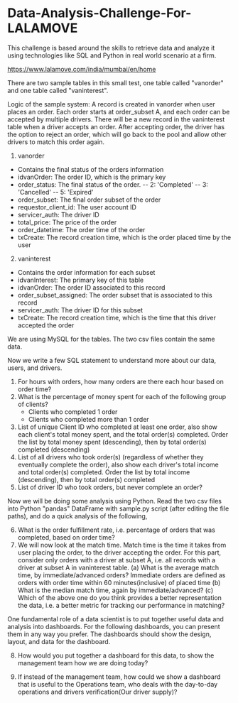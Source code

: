 # Data-Analysis-Challenge-For-LALAMOVE
This challenge is based around the skills to retrieve data and analyze it using technologies like SQL and Python in real world scenario at a firm.

https://www.lalamove.com/india/mumbai/en/home



There are two sample tables in this small test, one table called "vanorder" and one table called "vaninterest".

Logic of the sample system: A record is created in vanorder when user places an order. Each order starts at order_subset A, and each order can be accepted by multiple drivers. There will be a new record in the vaninterest table when a driver accepts an order. After accepting order, the driver has the option to reject an order, which will go back to the pool and allow other drivers to match this order again.

1) vanorder
- Contains the final status of the orders information
- idvanOrder: The order ID, which is the primary key 
- order_status: The final status of the order.
  -- 2: 'Completed'
  -- 3: 'Cancelled'
  -- 5: 'Expired'
- order_subset: The final order subset of the order
- requestor_client_id: The user account ID
- servicer_auth: The driver ID
- total_price: The price of the order
- order_datetime: The order time of the order
- txCreate: The record creation time, which is the order placed time by the user

2) vaninterest
- Contains the order information for each subset 
- idvanInterest: The primary key of this table 
- idvanOrder: The order ID associated to this record
- order_subset_assigned: The order subset that is associated to this record
- servicer_auth: The driver ID for this subset
- txCreate: The record creation time, which is the time that this driver accepted the order

We are using MySQL for the tables. The two csv files contain the same data.

Now we  write a few SQL statement to understand more about our data, users, and drivers. 

1) For hours with orders, how many orders are there each hour based on order time?
2) What is the percentage of money spent for each of the following group of clients?
	- Clients who completed 1 order
	- Clients who completed more than 1 order
3) List of unique Client ID who completed at least one order, also show each client's total money spent, and the total order(s) completed. Order the list by total money spent (descending), then by total order(s) completed (descending)
4) List of all drivers who took order(s) (regardless of whether they eventually complete the order), also show each driver's total income and total order(s) completed. Order the list by total income (descending), then by total order(s) completed
5) List of driver ID who took orders, but never complete an order?

Now we will be doing some analysis using Python. Read the two csv files into Python "pandas" DataFrame with sample.py script (after editing the file paths), and do a quick analysis of the following,

6) What is the order fulfillment rate, i.e. percentage of orders that was completed, based on order time?
7) We will now look at the match time. Match time is the time it takes from user placing the order, to the driver accepting the order. For this part, consider only orders with a driver at subset A, i.e. all records with a driver at subset A in vaninterest table.
  (a) What is the average match time, by immediate/advanced orders? Immediate orders are defined as orders with order time within 60 minutes(inclusive) of placed time
  (b) What is the median match time, again by immediate/advanced?
  (c) Which of the above one do you think provides a better representation the data, i.e. a better metric for tracking our performance in matching?

One fundamental role of a data scientist is to put together useful data and analysis into dashboards. For the following dashboards, you can present them in any way you prefer. The dashboards should show the design, layout, and data for the dashboard.

8) How would you put together a dashboard for this data, to show the management team how we are doing today? 

9) If instead of the management team, how could we show a dashboard that is useful to the Operations team, who deals with the day-to-day operations and drivers verification(Our driver supply)?





